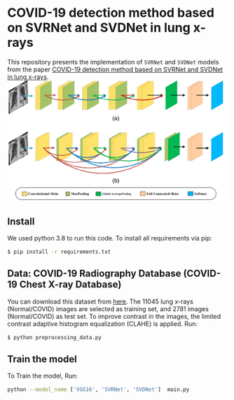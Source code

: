 # COVID-19 detection method based on SVRNet and SVDNet in lung x-rays
This repository presents the implementation of `SVRNet` and `SVDNet` models from the paper [COVID-19 detection method based on SVRNet and SVDNet in lung x-rays](https://www.ncbi.nlm.nih.gov/pmc/articles/PMC8404611/pdf/JMI-008-017504.pdf).
![model](images/model.png)
## Install
We used python 3.8 to run this code. To install all requirements via pip:
```bash
$ pip install -r requirements.txt
```
## Data: COVID-19 Radiography Database (COVID-19 Chest X-ray Database)
You can download this dataset from [here](https://www.kaggle.com/tawsifurrahman/covid19-radiography-database?fbclid=IwAR3JBdbiHVJFYHcNlR3r3Z1esKY3UKrCHJd8Nrhv4OPXdGhOZWtEcqtjEEg). The 11045 lung x-rays (Normal/COVID) images are selected as training set, and 2781 images (Normal/COVID) as test set. To improve contrast in the images, the limited contrast adaptive histogram equalization (CLAHE) is applied. Run:
```bash
$ python preprocessing_data.py
```
## Train the model
To Train the model, Run: 
```bash
python --model_name ['VGG16', 'SVRNet', 'SVDNet']  main.py
```

